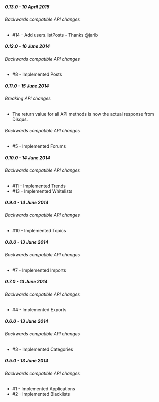 ##### 0.13.0 - 10 April 2015

###### Backwards compatible API changes
- #14 - Add users.listPosts - Thanks @jarib 

##### 0.12.0 - 16 June 2014

###### Backwards compatible API changes
- #8 - Implemented Posts

##### 0.11.0 - 15 June 2014

###### Breaking API changes
- The return value for all API methods is now the actual response from Disqus.

###### Backwards compatible API changes
- #5 - Implemented Forums

##### 0.10.0 - 14 June 2014

###### Backwards compatible API changes
- #11 - Implemented Trends
- #13 - Implemented Whitelists

##### 0.9.0 - 14 June 2014

###### Backwards compatible API changes
- #10 - Implemented Topics

##### 0.8.0 - 13 June 2014

###### Backwards compatible API changes
- #7 - Implemented Imports

##### 0.7.0 - 13 June 2014

###### Backwards compatible API changes
- #4 - Implemented Exports

##### 0.6.0 - 13 June 2014

###### Backwards compatible API changes
- #3 - Implemented Categories

##### 0.5.0 - 13 June 2014

###### Backwards compatible API changes
- #1 - Implemented Applications
- #2 - Implemented Blacklists
